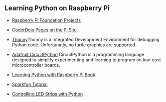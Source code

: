 ## Learning Python on Raspberry Pi

- [Raspberry Pi Foundation Projects](https://projects.raspberrypi.org/en)

- [CoderDojo Pages on the Pi Site](https://projects.raspberrypi.org/en/coderdojo)

- [Thonny](https://thonny.org/)Thonny is a Integrated Development Environment for debugging Python code.  Unfortunatly, no turtle graphics are supported.

- [Adafruit CircuitPython](https://learn.adafruit.com/welcome-to-circuitpython/what-is-circuitpython) CircuitPython is a programming language designed to simplify experimenting and learning to program on low-cost microcontroller boards.

- [Learning Python with Raspberry Pi Book](https://www.raspberrypi.org/blog/learning-python-with-raspberry-pi/)

- [Sparkfun Tutorial](https://learn.sparkfun.com/tutorials/python-programming-tutorial-getting-started-with-the-raspberry-pi/all)

- [Controlling LED Strips with Python](https://tutorials-raspberrypi.com/connect-control-raspberry-pi-ws2812-rgb-led-strips/)